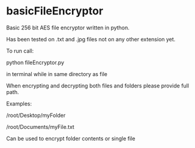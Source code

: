 # basicFileEncryptor
Basic 256 bit AES file encryptor written in python.

Has been tested on .txt and .jpg files not on any other extension yet.

To run call:

python fileEncryptor.py 

in terminal while in same directory as file

When encrypting and decrypting both files and folders please provide full path.

Examples: 

/root/Desktop/myFolder

/root/Documents/myFile.txt

Can be used to encrypt folder contents or single file
